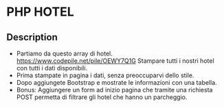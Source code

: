 PHP HOTEL
===
## Description
- Partiamo da questo array di hotel. https://www.codepile.net/pile/OEWY7Q1G
Stampare tutti i nostri hotel con tutti i dati disponibili.
- Prima stampate in pagina i dati, senza preoccuparvi dello stile.
- Dopo aggiungete Bootstrap e mostrate le informazioni con una tabella. 
- Bonus:
Aggiungere un form ad inizio pagina che tramite una richiesta POST permetta di filtrare gli hotel che hanno un parcheggio.